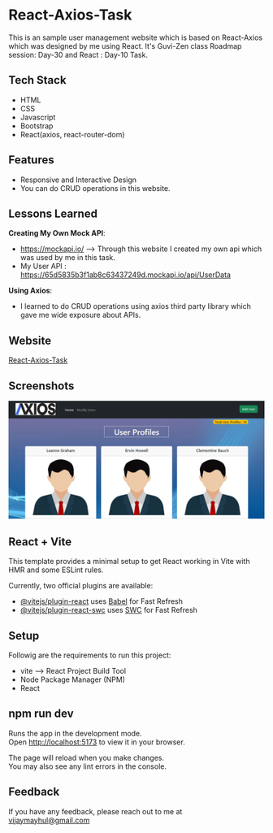 
# React-Axios-Task

This is an sample user management website which is based on React-Axios which was designed by me using React. It's Guvi-Zen class Roadmap session: Day-30 and React : Day-10 Task.

## Tech Stack

- HTML
- CSS
- Javascript
- Bootstrap
- React(axios, react-router-dom)

## Features

- Responsive and Interactive Design
- You can do CRUD operations in this website.

## Lessons Learned

<b>Creating My Own Mock API</b>: 
- https://mockapi.io/ --> Through this website I created my own api which was used by me in this task.
- My User API : https://65d5835b3f1ab8c63437249d.mockapi.io/api/UserData
  
<b>Using Axios</b>: 
- I learned to do CRUD operations using axios third party library which gave me wide exposure about APIs.
 

## Website

[React-Axios-Task](https://vijay-react-axios-task.netlify.app/)


## Screenshots

![App Screenshot](./public/Images/demo.png)


## React + Vite

This template provides a minimal setup to get React working in Vite with HMR and some ESLint rules.

Currently, two official plugins are available:

- [@vitejs/plugin-react](https://github.com/vitejs/vite-plugin-react/blob/main/packages/plugin-react/README.md) uses [Babel](https://babeljs.io/) for Fast Refresh
- [@vitejs/plugin-react-swc](https://github.com/vitejs/vite-plugin-react-swc) uses [SWC](https://swc.rs/) for Fast Refresh


## Setup

Followig are the requirements to run this project:
- vite --> React Project Build Tool
- Node Package Manager (NPM)
- React

## npm run dev

Runs the app in the development mode.\
Open [http://localhost:5173](http://localhost:5173) to view it in your browser.

The page will reload when you make changes.\
You may also see any lint errors in the console.

## Feedback

If you have any feedback, please reach out to me at vijaymayhul@gmail.com


